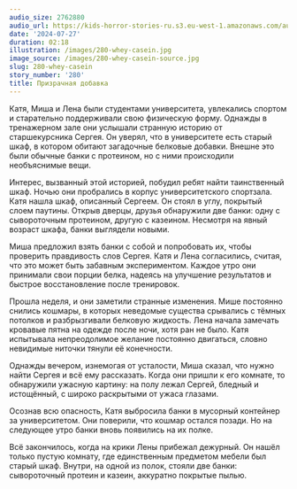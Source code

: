 ```yaml
---
audio_size: 2762880
audio_url: https://kids-horror-stories-ru.s3.eu-west-1.amazonaws.com/audio/280-whey-casein.mp3
date: '2024-07-27'
duration: 02:18
illustration: /images/280-whey-casein.jpg
image_source: /images/280-whey-casein-source.jpg
slug: 280-whey-casein
story_number: '280'
title: Призрачная добавка
---
```


Катя, Миша и Лена были студентами университета, увлекались спортом и старательно поддерживали свою физическую форму. Однажды в тренажерном зале они услышали странную историю от старшекурсника Сергея. Он уверял, что в университете есть старый шкаф, в котором обитают загадочные белковые добавки. Внешне это были обычные банки с протеином, но с ними происходили необъяснимые вещи.

Интерес, вызванный этой историей, побудил ребят найти таинственный шкаф. Ночью они пробрались в корпус университетского спортзала. Катя нашла шкаф, описанный Сергеем. Он стоял в углу, покрытый слоем паутины. Открыв дверцы, друзья обнаружили две банки: одну с сывороточным протеином, другую с казеином. Несмотря на явный возраст шкафа, банки выглядели новыми.

Миша предложил взять банки с собой и попробовать их, чтобы проверить правдивость слов Сергея. Катя и Лена согласились, считая, что это может быть забавным экспериментом. Каждое утро они принимали свои порции белка, надеясь на улучшение результатов и быстрое восстановление после тренировок.

Прошла неделя, и они заметили странные изменения. Мише постоянно снились кошмары, в которых неведомые существа срывались с тёмных потолков и разбрызгивали белковую жидкость. Лена начала замечать кровавые пятна на одежде после ночи, хотя ран не было. Катя испытывала непреодолимое желание постоянно двигаться, словно невидимые ниточки тянули её конечности.

Однажды вечером, изнемогая от усталости, Миша сказал, что нужно найти Сергея и всё ему рассказать. Когда они пришли к его комнате, то обнаружили ужасную картину: на полу лежал Сергей, бледный и истощённый, с широко раскрытыми от ужаса глазами.

Осознав всю опасность, Катя выбросила банки в мусорный контейнер за университетом. Они поверили, что кошмар остался позади. Но на следующее утро банки вновь появились на их полке.

Всё закончилось, когда на крики Лены прибежал дежурный. Он нашёл только пустую комнату, где единственным предметом мебели был старый шкаф. Внутри, на одной из полок, стояли две банки: сывороточный протеин и казеин, аккуратно покрытые пылью.
